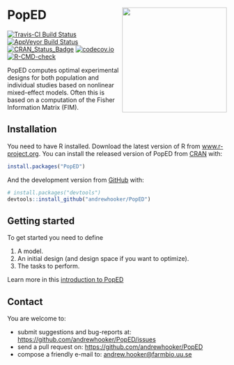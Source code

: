 
<!-- README.md is generated from README.Rmd. Please edit that file -->

# PopED <img src="man/figures/logo.png" align="right" alt="" width="240" />

<!-- badges: start -->

[![Travis-CI Build
Status](https://travis-ci.org/andrewhooker/PopED.svg?branch=master)](https://travis-ci.org/andrewhooker/PopED)
[![AppVeyor Build
Status](https://ci.appveyor.com/api/projects/status/github/andrewhooker/PopED?branch=master&svg=true)](https://ci.appveyor.com/project/andrewhooker/PopED)
[![CRAN\_Status\_Badge](http://www.r-pkg.org/badges/version/PopED)](https://CRAN.R-project.org/package=PopED)
[![codecov.io](https://codecov.io/github/andrewhooker/PopED/coverage.svg?branch=master)](https://codecov.io/github/andrewhooker/PopED?branch=master)
[![R-CMD-check](https://github.com/andrewhooker/PopED/workflows/R-CMD-check/badge.svg)](https://github.com/andrewhooker/PopED/actions)
<!-- badges: end -->

PopED computes optimal experimental designs for both population and
individual studies based on nonlinear mixed-effect models. Often this is
based on a computation of the Fisher Information Matrix (FIM).

## Installation

You need to have R installed. Download the latest version of R from
www.r-project.org. You can install the released version of PopED from
[CRAN](https://CRAN.R-project.org) with:

``` r
install.packages("PopED")
```

And the development version from [GitHub](https://github.com/) with:

``` r
# install.packages("devtools")
devtools::install_github("andrewhooker/PopED")
```

## Getting started

To get started you need to define

1.  A model.
2.  An initial design (and design space if you want to optimize).
3.  The tasks to perform.

Learn more in this [introduction to
PopED](https://andrewhooker.github.io/PopED/articles/intro-poped.html)

## Contact

You are welcome to:

-   submit suggestions and bug-reports at:
    <https://github.com/andrewhooker/PopED/issues>
-   send a pull request on: <https://github.com/andrewhooker/PopED>
-   compose a friendly e-mail to: <andrew.hooker@farmbio.uu.se>
